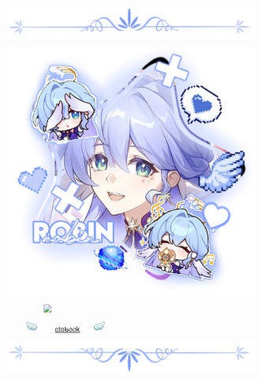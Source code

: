 ![](https://github.com/velvettwhisper/velvettwhisper/blob/ea143484d8a6c79c614925adcd09b8359ef9fe18/Untitled146_20250404140240.png)

![](https://github.com/velvettwhisper/velvettwhisper/blob/974af0f4f69aeb4c66355d34bf34df914dd5d990/Untitled144_20250404135245.png)

ㅤ⠀ㅤㅤㅤㅤ![](https://komarev.com/ghpvc/?username=your-github-username&color=cccfff&label=ˏˋ°•*⁀➷+°)

ㅤ⠀ㅤ![](https://github.com/velvettwhisper/velvettwhisper/blob/b50a3987517bed73d98e3f926ca2dc603cf778a6/tumblr_cb47d64a75351de26653e2f089473383_bde403e8_75.gif.webp)ㅤ⠀ㅤ[ᥲ𝗍ᥲᑲ᥆᥆k](https://velvettwhisper.atabook.org/) ㅤ⠀![](https://github.com/velvettwhisper/velvettwhisper/blob/2155c04c94d3cf4323283ba94d4c987ea55e3293/tumblr_92fd18009bd13476af3092e52f19a89c_c966e7f0_75.gif.webp)ㅤ⠀ㅤㅤㅤ⠀ㅤㅤㅤ⠀ㅤㅤ

![](https://github.com/velvettwhisper/velvettwhisper/blob/469a4d1b5c712402cefea2240b8823c1561aea14/Untitled146_20250404140433.png)
